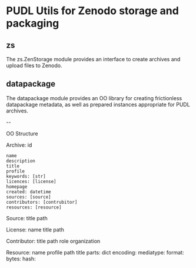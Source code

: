# PUDL Utils for Zenodo storage and packaging

## zs

The zs.ZenStorage module provides an interface to create archives and upload
files to Zenodo.

## datapackage

The datapackage module provides an OO library for creating frictionless
datapackage metadata, as well as prepared instances appropriate for PUDL
archives.

--

OO Structure

Archive:
    id

    name
    description
    title
    profile
    keywords: [str]
    licences: [license]    
    homepage
    created: datetime
    sources: [source]
    contributors: [contrubitor]
    resources: [resource]


Source:
    title
    path


License:
    name
    title
    path


Contributor:
    title
    path
    role
    organization


Resource:
    name
    profile
    path
    title
    parts: dict
    encoding:
    mediatype:
    format:
    bytes:
    hash:
